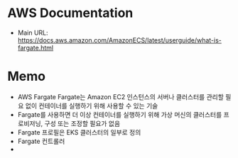 # AWS Documentation

- Main URL: https://docs.aws.amazon.com/AmazonECS/latest/userguide/what-is-fargate.html


# Memo

- AWS Fargate Fargate는 Amazon EC2 인스턴스의 서버나 클러스터를 관리할 필요 없이 컨테이너를 실행하기 위해 사용할 수 있는 기술
- Fargate를 사용하면 더 이상 컨테이너를 실행하기 위해 가상 머신의 클러스터를 프로비저닝, 구성 또는 조정할 필요가 없음
- Fargate 프로필은 EKS 클러스터의 일부로 정의
- Fargate 컨트롤러
- 




